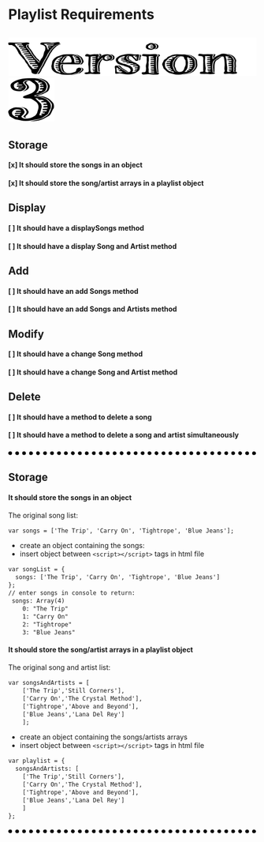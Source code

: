 # Playlist Requirements

![version](./img/version.svg) ![number 3](./img/numbers/number-3.svg)
---
## Storage

#### [x] It should store the songs in an object

#### [x] It should store the song/artist arrays in a playlist object


## Display

#### [ ] It should have a displaySongs method

#### [ ] It should have a display Song and Artist method

## Add

#### [ ] It should have an add Songs method

#### [ ] It should have an add Songs and Artists method

## Modify

#### [ ] It should have a change Song method

#### [ ] It should have a change Song and Artist method

## Delete

#### [ ] It should have a method to delete a song

#### [ ] It should have a method to delete a song and artist simultaneously

![dots separator](./img/dots-separator.svg)

## Storage

#### It should store the songs in an object

 The original song list:

```
var songs = ['The Trip', 'Carry On', 'Tightrope', 'Blue Jeans'];
```

- create an object containing the songs:
- insert object between `<script></script>` tags in html file
```
var songList = {
  songs: ['The Trip', 'Carry On', 'Tightrope', 'Blue Jeans']
};
// enter songs in console to return:
 songs: Array(4)
    0: "The Trip"
    1: "Carry On"
    2: "Tightrope"
    3: "Blue Jeans"
```

#### It should store the song/artist arrays in a playlist object

The original song and artist list:
```
var songsAndArtists = [
    ['The Trip','Still Corners'],
    ['Carry On','The Crystal Method'], 
    ['Tightrope','Above and Beyond'], 
    ['Blue Jeans','Lana Del Rey']
    ];   
```
- create an object containing the songs/artists arrays
- insert object between `<script></script>` tags in html file

```
var playlist = {
  songsAndArtists: [
    ['The Trip','Still Corners'],
    ['Carry On','The Crystal Method'], 
    ['Tightrope','Above and Beyond'], 
    ['Blue Jeans','Lana Del Rey']
    ]
};
```
![dots separator](./img/dots-separator.svg)

